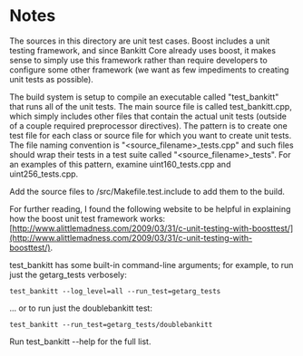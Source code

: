 # Notes
The sources in this directory are unit test cases.  Boost includes a
unit testing framework, and since Bankitt Core already uses boost, it makes
sense to simply use this framework rather than require developers to
configure some other framework (we want as few impediments to creating
unit tests as possible).

The build system is setup to compile an executable called "test_bankitt"
that runs all of the unit tests.  The main source file is called
test_bankitt.cpp, which simply includes other files that contain the
actual unit tests (outside of a couple required preprocessor
directives).  The pattern is to create one test file for each class or
source file for which you want to create unit tests.  The file naming
convention is "<source_filename>_tests.cpp" and such files should wrap
their tests in a test suite called "<source_filename>_tests".  For an
examples of this pattern, examine uint160_tests.cpp and
uint256_tests.cpp.

Add the source files to /src/Makefile.test.include to add them to the build.

For further reading, I found the following website to be helpful in
explaining how the boost unit test framework works:
[http://www.alittlemadness.com/2009/03/31/c-unit-testing-with-boosttest/](http://www.alittlemadness.com/2009/03/31/c-unit-testing-with-boosttest/).

test_bankitt has some built-in command-line arguments; for
example, to run just the getarg_tests verbosely:

    test_bankitt --log_level=all --run_test=getarg_tests

... or to run just the doublebankitt test:

    test_bankitt --run_test=getarg_tests/doublebankitt

Run  test_bankitt --help   for the full list.


